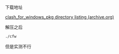 下载地址

[clash_for_windows_pkg directory listing (archive.org)](https://archive.org/download/clash_for_windows_pkg)

解压之后

```bash
./cfw
```

但是实测不行

